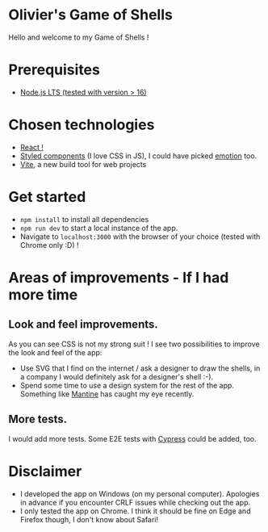 # Olivier's Game of Shells

Hello and welcome to my Game of Shells !

# Prerequisites

- [Node.js LTS (tested with version > 16)](https://nodejs.org/en/download/)

# Chosen technologies

- [React !](https://reactjs.org/)
- [Styled components](https://styled-components.com/) (I love CSS in JS), I could have picked [emotion](https://emotion.sh/docs/introduction) too.
- [Vite](https://vitejs.dev/), a new build tool for web projects


# Get started

- `npm install` to install all dependencies
- `npm run dev` to start a local instance of the app.
- Navigate to `localhost:3000` with the browser of your choice (tested with Chrome only :D) !

# Areas of improvements - If I had more time

## Look and feel improvements.

As you can see CSS is not my strong suit ! I see two possibilities to improve the look and feel of the app:
- Use SVG that I find on the internet / ask a designer to draw the shells, in a company I would definitely ask for a designer's shell :-).
- Spend some time to use a design system for the rest of the app. Something like [Mantine](https://mantine.dev/) has caught my eye recently.

## More tests.

I would add more tests. Some E2E tests with [Cypress](https://www.cypress.io/) could be added, too.


# Disclaimer

- I developed the app on Windows (on my personal computer). Apologies in advance if you encounter CRLF issues while checking out the app.
- I only tested the app on Chrome. I think it should be fine on Edge and Firefox though, I don't know about Safari!